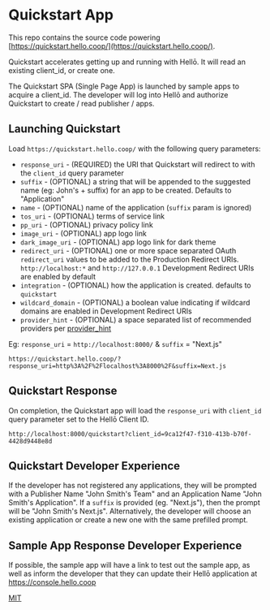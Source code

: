 # Quickstart App

This repo contains the source code powering [https://quickstart.hello.coop/](https://quickstart.hello.coop/).

Quickstart accelerates getting up and running with Hellō. It will read an existing client_id, or create one.

The Quickstart SPA (Single Page App) is launched by sample apps to acquire a client_id. The developer will log into Hellō and authorize Quickstart to create / read publisher / apps.

## Launching Quickstart

Load `https://quickstart.hello.coop/` with the following query parameters:

- `response_uri` - (REQUIRED) the URI that Quickstart will redirect to with the `client_id` query parameter
- `suffix` - (OPTIONAL) a string that will be appended to the suggested name (eg: John's + suffix) for an app to be created. Defaults to "Application"
- `name` - (OPTIONAL) name of the application (`suffix` param is ignored)
- `tos_uri` - (OPTIONAL) terms of service link
- `pp_uri` - (OPTIONAL) privacy policy link
- `image_uri` - (OPTIONAL) app logo link
- `dark_image_uri` - (OPTIONAL) app logo link for dark theme
- `redirect_uri` - (OPTIONAL) one or more space separated OAuth `redirect_uri` values to be added to the Production Redirect URIs. `http://localhost:*` and `http://127.0.0.1` Development Redirect URIs are enabled by default
- `integration` - (OPTIONAL) how the application is created. defaults to `quickstart`
- `wildcard_domain` - (OPTIONAL) a boolean value indicating if wildcard domains are enabled in Development Redirect URIs
- `provider_hint` - (OPTIONAL) a space separated list of recommended providers per [provider_hint](https://www.hello.dev/docs/apis/wallet/#provider_hint)

Eg: `response_uri` = `http://localhost:8000/` & `suffix` = "Next.js" 


    https://quickstart.hello.coop/?response_uri=http%3A%2F%2Flocalhost%3A8000%2F&suffix=Next.js

## Quickstart Response

On completion, the Quickstart app will load the `response_uri` with `client_id` query parameter set to the Hellō Client ID.

    http://localhost:8000/quickstart?client_id=9ca12f47-f310-413b-b70f-4428d9448e8d

## Quickstart Developer Experience

If the developer has not registered any applications, they will be prompted with a Publisher Name "John Smith's Team" and an Application Name "John Smith's Application". If a `suffix` is provided (eg. "Next.js"), then the prompt will be "John Smith's Next.js". Alternatively, the developer will choose an existing application or create a new one with the same prefilled prompt.

## Sample App Response Developer Experience 

If possible, the sample app will have a link to test out the sample app, as well as inform the developer that they can update their Hellō application at https://console.hello.coop

[MIT](LICENSE)

